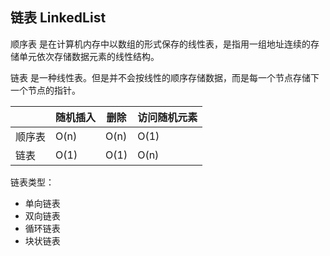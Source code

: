 ## 链表 LinkedList

顺序表 是在计算机内存中以数组的形式保存的线性表，是指用一组地址连续的存储单元依次存储数据元素的线性结构。

链表 是一种线性表。但是并不会按线性的顺序存储数据，而是每一个节点存储下一个节点的指针。


|  |  随机插入  | 删除  | 访问随机元素 |
|  ---- |  ----  | ----  | --- |
| 顺序表  | O(n) | O(n) | O(1) |
| 链表  | O(1) | O(1) | O(n) |

链表类型：

- 单向链表
- 双向链表
- 循环链表
- 块状链表
 